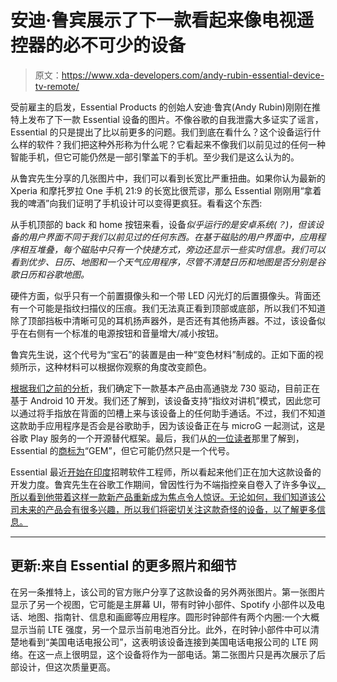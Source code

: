 # 安迪·鲁宾展示了下一款看起来像电视遥控器的必不可少的设备

> 原文：<https://www.xda-developers.com/andy-rubin-essential-device-tv-remote/>

受前雇主的启发，Essential Products 的创始人安迪·鲁宾(Andy Rubin)刚刚在推特上发布了下一款 Essential 设备的图片。不像谷歌的自我泄露大多证实了谣言，Essential 的只是提出了比以前更多的问题。我们到底在看什么？这个设备运行什么样的软件？我们把这种外形称为什么呢？它看起来不像我们以前见过的任何一种智能手机，但它可能仍然是一部引擎盖下的手机。至少我们是这么认为的。

从鲁宾先生分享的几张图片中，我们可以看到长宽比严重扭曲。如果你认为最新的 Xperia 和摩托罗拉 One 手机 21:9 的长宽比很荒谬，那么 Essential 刚刚用“拿着我的啤酒”向我们证明了手机设计可以变得更疯狂。看看这个东西:

从手机顶部的 back 和 home 按钮来看，设备*似乎运行的是安卓系统(？)，但该设备的用户界面不同于我们以前见过的任何东西。在基于磁贴的用户界面中，应用程序相互堆叠，每个磁贴中只有一个快捷方式，旁边还显示一些实时信息。我们可以看到优步、日历、地图和一个天气应用程序，尽管不清楚日历和地图是否分别是谷歌日历和谷歌地图。*

硬件方面，似乎只有一个前置摄像头和一个带 LED 闪光灯的后置摄像头。背面还有一个可能是指纹扫描仪的压痕。我们无法真正看到顶部或底部，所以我们不知道除了顶部挡板中清晰可见的耳机扬声器外，是否还有其他扬声器。不过，该设备似乎在右侧有一个标准的电源按钮和音量增大/减小按钮。

鲁宾先生说，这个代号为“宝石”的装置是由一种“变色材料”制成的。正如下面的视频所示，这种材料可以根据你观察的角度改变颜色。

[根据我们之前的分析](https://www.xda-developers.com/essential-next-device-early-testing/)，我们确定下一款基本产品由高通骁龙 730 驱动，目前正在基于 Android 10 开发。我们还了解到，该设备支持“指纹对讲机”模式，因此您可以通过将手指放在背面的凹槽上来与该设备上的任何助手通话。不过，我们不知道这款助手应用程序是否会是谷歌助手，因为该设备正在与 microG 一起测试，这是谷歌 Play 服务的一个开源替代框架。最后，我们从[的一位读者](https://www.xda-developers.com/essential-next-device-early-testing/#comment-4627490745)那里了解到，Essential 的[商标为](https://trademarks.justia.com/884/67/gem-88467035.html)“GEM”，但它可能仍然只是一个代号。

Essential 最近[开始在印度](https://www.xda-developers.com/essential-hiring-software-engineers-india/)招聘软件工程师，所以看起来他们正在加大这款设备的开发力度。鲁宾先生在谷歌工作期间，曾因性行为不端指控亲自卷入了许多争议[，所以看到他带着这样一款新产品重新成为焦点令人惊讶。无论如何，我们知道该公司未来的产品会有很多兴趣，所以我们将密切关注这款奇怪的设备，以了解更多信息。](https://www.nytimes.com/2018/10/25/technology/google-sexual-harassment-andy-rubin.html)

* * *

## 更新:来自 Essential 的更多照片和细节

在另一条推特上，该公司的官方账户分享了这款设备的另外两张图片。第一张图片显示了另一个视图，它可能是主屏幕 UI，带有时钟小部件、Spotify 小部件以及电话、地图、指南针、信息和画廊等应用程序。圆形时钟部件有两个内圈:一个大概显示当前 LTE 强度，另一个显示当前电池百分比。此外，在时钟小部件中可以清楚地看到“美国电话电报公司”，这表明该设备连接到美国电话电报公司的 LTE 网络。在这一点上很明显，这个设备将作为一部电话。第二张图片只是再次展示了后部设计，但这次质量更高。